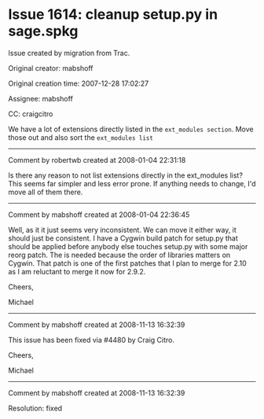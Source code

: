 # Issue 1614: cleanup setup.py in sage.spkg

Issue created by migration from Trac.

Original creator: mabshoff

Original creation time: 2007-12-28 17:02:27

Assignee: mabshoff

CC:  craigcitro

We have a lot of extensions directly listed in the `ext_modules section`. Move those out and also sort the `ext_modules list`


---

Comment by robertwb created at 2008-01-04 22:31:18

Is there any reason to not list extensions directly in the ext_modules list? This seems far simpler and less error prone. If anything needs to change, I'd move all of them there.


---

Comment by mabshoff created at 2008-01-04 22:36:45

Well, as it it just seems very inconsistent. We can move it either way, it should just be consistent. I have a Cygwin build patch for setup.py that should be applied before anybody else touches setup.py with some major reorg patch. The is needed because the order of libraries matters on Cygwin. That patch is one of the first patches that I plan to merge for 2.10 as I am reluctant to merge it now for 2.9.2.

Cheers,

Michael


---

Comment by mabshoff created at 2008-11-13 16:32:39

This issue has been fixed via #4480 by Craig Citro.

Cheers,

Michael


---

Comment by mabshoff created at 2008-11-13 16:32:39

Resolution: fixed
